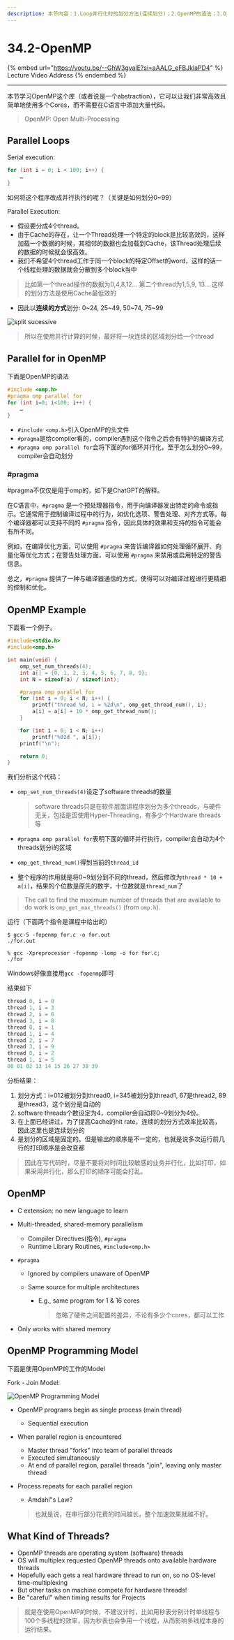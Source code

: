 ```yaml
---
description: 本节内容：1.Loop并行化时的划分方法(连续划分)；2.OpenMP的语法；3.OpenMP的编程模型；3.不要在OpenMP中计时；
---
```


# 34.2-OpenMP

{% embed url="https://youtu.be/--GhW3gvalE?si=aAALG_eFBJklaPD4" %}
Lecture Video Address
{% endembed %}

---

本节学习OpenMP这个库（或者说是一个abstraction），它可以让我们非常高效且简单地使用多个Cores，而不需要在C语言中添加大量代码。

> OpenMP: Open Multi-Processing

## Parallel Loops

Serial execution:

```c
for (int i = 0; i < 100; i++) {
    …
}
```

如何将这个程序改成并行执行的呢？（关键是如何划分0~99）

Parallel Execution:

- 假设要分成4个thread。
- 由于Cache的存在，让一个Thread处理一个特定的block是比较高效的，这样加载一个数据的时候，其相邻的数据也会加载到Cache，该Thread处理后续的数据的时候就会很高效。
- 我们不希望4个thread工作于同一个block的特定Offset的word，这样的话一个线程处理的数据就会分散到多个block当中

> 比如第一个thread操作的数据为0,4,8,12... 第二个thread为1,5,9, 13... 这样的划分方法是使用Cache最低效的

- 因此以**连续的方式**划分: 0~24, 25~49, 50~74, 75~99

![split sucessive](.image/image-20240630151503918.png)

> 所以在使用并行计算的时候，最好将一块连续的区域划分给一个thread

## Parallel for in OpenMP

下面是OpenMP的语法

```c
#include <omp.h>
#pragma omp parallel for
for (int i=0; i<100; i++) {
	…
}
```

- `#include <omp.h>`引入OpenMP的头文件
- `#pragma`是给compiler看的，compiler遇到这个指令之后会有特护的编译方式
- `#pragma omp parallel for`会将下面的for循环并行化，至于怎么划分0~99，compiler会自动划分

### #pragma

#pragma不仅仅是用于omp的，如下是ChatGPT的解释。

在C语言中，`#pragma` 是一个预处理器指令，用于向编译器发出特定的命令或指示。它通常用于控制编译过程中的行为，如优化选项、警告处理、对齐方式等。每个编译器都可以支持不同的 `#pragma` 指令，因此具体的效果和支持的指令可能会有所不同。

例如，在编译优化方面，可以使用 `#pragma` 来告诉编译器如何处理循环展开、向量化等优化方式；在警告处理方面，可以使用 `#pragma` 来禁用或启用特定的警告信息。

总之，`#pragma` 提供了一种与编译器通信的方式，使得可以对编译过程进行更精细的控制和优化。

## OpenMP Example

下面看一个例子。

```c
#include<stdio.h>
#include<omp.h>

int main(void) {
    omp_set_num_threads(4);
    int a[] = {0, 1, 2, 3, 4, 5, 6, 7, 8, 9};
    int N = sizeof(a) / sizeof(int);

    #pragma omp parallel for
    for (int i = 0; i < N; i++) {
        printf("thread %d, i = %2d\n", omp_get_thread_num(), i);
        a[i] = a[i] + 10 * omp_get_thread_num();
    }

    for (int i = 0; i < N; i++)
        printf("%02d ", a[i]);
    printf("\n");

    return 0;
}
```

我们分析这个代码：

- `omp_set_num_threads(4)`设定了software threads的数量

    > software threads只是在软件层面讲程序划分为多个threads，与硬件无关，包括是否使用Hyper-Threading，有多少个Hardware threads等

- `#pragma omp parallel for`表明下面的循环并行执行，compiler会自动为4个threads划分i的区域

- `omp_get_thread_num()`得到当前的`thread_id`

- 整个程序的作用就是将0~9划分到不同的thread，然后修改为`thread * 10 + a[i]`，结果的个位数是原先的数字，十位数就是`thread_num`了

> The call to find the maximum number of threads that are available to do work is `omp_get_max_threads()` (from `omp.h`).

运行（下面两个指令是课程中给出的）

```shell
$ gcc-5 -fopenmp for.c -o for.out
./for.out
```

```shell
% gcc -Xpreprocessor -fopenmp -lomp -o for for.c; 
./for
```

Windows好像直接用`gcc -fopenmp`即可

结果如下

```c
thread 0, i = 0
thread 1, i = 3
thread 2, i = 6
thread 3, i = 8
thread 0, i = 1
thread 1, i = 4
thread 2, i = 7
thread 3, i = 9
thread 0, i = 2
thread 1, i = 5
00 01 02 13 14 15 26 27 38 39
```

分析结果：

1. 划分方式：i=012被划分到thread0, i=345被划分到thread1, 67是thread2,  89是thread3，这个划分是自动的
2. software threads个数设定为4，compiler会自动将0~9划分为4份。
3. 在上面已经讲过，为了提高Cache的hit rate，连续的划分方式效率比较高，因此这里也是连续划分的
4. 是划分的区域是固定的。但是输出的顺序是不一定的，也就是说多次运行前几行的打印顺序是会改变都

> 因此在写代码时，尽量不要将对时间比较敏感的业务并行化，比如打印，如果采用并行化，那么打印的顺序可能会打乱。

## OpenMP

- C extension: no new language to learn

- Multi-threaded, shared-memory parallelism
    - Compiler Directives(指令), `#pragma`
    - Runtime Library Routines, `#include<omp.h>`
    
- `#pragma`
  
    - Ignored by compilers unaware of OpenMP
    
    - Same source for multiple architectures
        - E.g., same program for 1 & 16 cores
        
            > 忽略了硬件之间配置的差异，不论有多少个cores，都可以工作
    
- Only works with shared memory

## OpenMP Programming Model

下面是使用OpenMP的工作的Model

Fork - Join Model:

![OpenMP Programming Model](.image/image-20240630152143900.png)

- OpenMP programs begin as single process (main thread)
    - Sequential execution
- When parallel region is encountered
    - Master thread "forks" into team of parallel threads
    - Executed simultaneously
    - At end of parallel region, parallel threads "join", leaving only master thread
- Process repeats for each parallel region
    - Amdahl"s Law?
    
    > 也就是说，在串行部分花费的时间越长，整个加速效果就越不好。

## What Kind of Threads?

- OpenMP threads are operating system (software) threads
- OS will multiplex requested OpenMP threads onto available hardware threads
- Hopefully each gets a real hardware thread to run on, so no OS-level time-multiplexing
- But other tasks on machine compete for hardware threads!
- Be "careful" when timing results for Projects

> 就是在使用OpenMP的时候，不建议计时，比如用秒表分别计时单线程与100个多线程的效率，因为秒表也会争用一个线程，从而影响多线程本身的运行结果。

